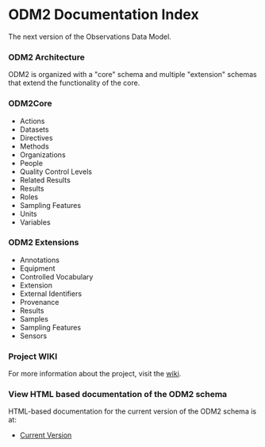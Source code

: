 ODM2 Documentation Index
========================

The next version of the Observations Data Model.

### ODM2 Architecture ###

ODM2 is organized with a "core" schema and multiple "extension" schemas that extend the functionality of the core.

### ODM2Core ###
* Actions
* Datasets
* Directives
* Methods
* Organizations
* People 
* Quality Control Levels
* Related Results
* Results
* Roles
* Sampling Features
* Units
* Variables

### ODM2 Extensions ###
* Annotations
* Equipment
* Controlled Vocabulary
* Extension
* External Identifiers
* Provenance
* Results
* Samples
* Sampling Features
* Sensors

###  Project WIKI ###

For more information about the project, visit the [wiki](https://github.com/UCHIC/ODM2/wiki). 

### View HTML based documentation of the ODM2 schema ###

HTML-based documentation for the current version of the ODM2 schema is at:

* [Current Version](http://uchic.github.io/ODM2/schemas/ODM2_Current/)

